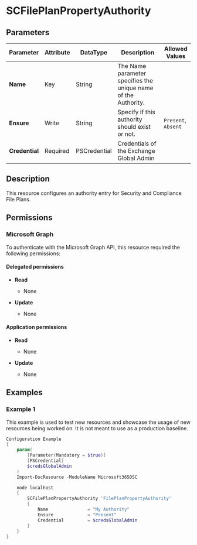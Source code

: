 ﻿# SCFilePlanPropertyAuthority

## Parameters

| Parameter | Attribute | DataType | Description | Allowed Values |
| --- | --- | --- | --- | --- |
| **Name** | Key | String | The Name parameter specifies the unique name of the Authority. | |
| **Ensure** | Write | String | Specify if this authority should exist or not. | `Present`, `Absent` |
| **Credential** | Required | PSCredential | Credentials of the Exchange Global Admin | |

## Description

This resource configures an authority entry for Security and
Compliance File Plans.

## Permissions

### Microsoft Graph

To authenticate with the Microsoft Graph API, this resource required the following permissions:

#### Delegated permissions

- **Read**

    - None

- **Update**

    - None

#### Application permissions

- **Read**

    - None

- **Update**

    - None

## Examples

### Example 1

This example is used to test new resources and showcase the usage of new resources being worked on.
It is not meant to use as a production baseline.

```powershell
Configuration Example
{
    param(
        [Parameter(Mandatory = $true)]
        [PSCredential]
        $credsGlobalAdmin
    )
    Import-DscResource -ModuleName Microsoft365DSC

    node localhost
    {
        SCFilePlanPropertyAuthority 'FilePlanPropertyAuthority'
        {
            Name               = "My Authority"
            Ensure             = "Present"
            Credential         = $credsGlobalAdmin
        }
    }
}
```


